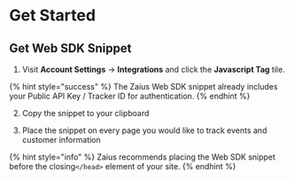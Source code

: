 # Get Started

## Get Web SDK Snippet

1. Visit **Account Settings** -&gt; **Integrations** and click the **Javascript Tag** tile.

{% hint style="success" %}
The Zaius Web SDK snippet already includes your Public API Key / Tracker ID for authentication.
{% endhint %}

2. Copy the snippet to your clipboard

3. Place the snippet on every page you would like to track events and customer information

{% hint style="info" %}
Zaius recommends placing the Web SDK snippet before the closing`</head>` element of your site.
{% endhint %}



